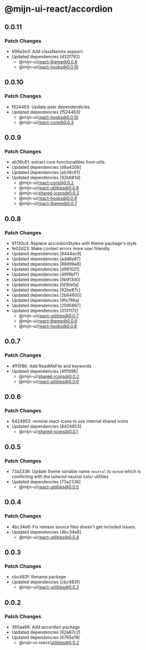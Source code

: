 # @mijn-ui-react/accordion

## 0.0.11

### Patch Changes

- 696a2e3: Add classNames support.
- Updated dependencies [d32f792]
  - @mijn-ui/react-theme@0.0.8
  - @mijn-ui/react-hooks@0.0.10

## 0.0.10

### Patch Changes

- f524463: Update peer dependendicies.
- Updated dependencies [f524463]
  - @mijn-ui/react-hooks@0.0.10
  - @mijn-ui/react-core@0.0.3

## 0.0.9

### Patch Changes

- ab36c61: extract core functionalities from utils.
- Updated dependencies [d8a420b]
- Updated dependencies [ab36c61]
- Updated dependencies [82b681d]
  - @mijn-ui/react-core@0.0.2
  - @mijn-ui/react-utilities@0.0.8
  - @mijn-ui/shared-icons@0.0.3
  - @mijn-ui/react-hooks@0.0.9
  - @mijn-ui/react-theme@0.0.7

## 0.0.8

### Patch Changes

- 91130c4: Replace accordionStyles with theme package's style.
- fe02d23: Make context errors more user friendly.
- Updated dependencies [9444ec9]
- Updated dependencies [add6e87]
- Updated dependencies [88d96e8]
- Updated dependencies [d961021]
- Updated dependencies [49f9bf7]
- Updated dependencies [9b913d0]
- Updated dependencies [fd30e1a]
- Updated dependencies [92be87c]
- Updated dependencies [2b64600]
- Updated dependencies [9fe766a]
- Updated dependencies [2595897]
- Updated dependencies [0131172]
  - @mijn-ui/react-utilities@0.0.7
  - @mijn-ui/react-theme@0.0.6
  - @mijn-ui/react-hooks@0.0.8

## 0.0.7

### Patch Changes

- 4ff5f86: Add ReadMeFile and keywords
- Updated dependencies [4ff5f86]
  - @mijn-ui/shared-icons@0.0.2
  - @mijn-ui/react-utilities@0.0.6

## 0.0.6

### Patch Changes

- 8424853: remove react-icons to use internal shared icons
- Updated dependencies [8424853]
  - @mijn-ui/shared-icons@0.0.1

## 0.0.5

### Patch Changes

- 73a2336: Update theme variable name `neutral` to `muted` which is conflicting with the tailwind neutral color utilities
- Updated dependencies [73a2336]
  - @mijn-ui/react-utilities@0.0.5

## 0.0.4

### Patch Changes

- 4bc34e6: Fix release source files doesn't get included issues.
- Updated dependencies [4bc34e6]
  - @mijn-ui/react-utilities@0.0.4

## 0.0.3

### Patch Changes

- cbc483f: Rename package
- Updated dependencies [cbc483f]
  - @mijn-ui/react-utilities@0.0.3

## 0.0.2

### Patch Changes

- 365aa66: Add accordion package
- Updated dependencies [62a87c2]
- Updated dependencies [6765e19]
  - @mijn-ui-react/utilities@0.0.2
